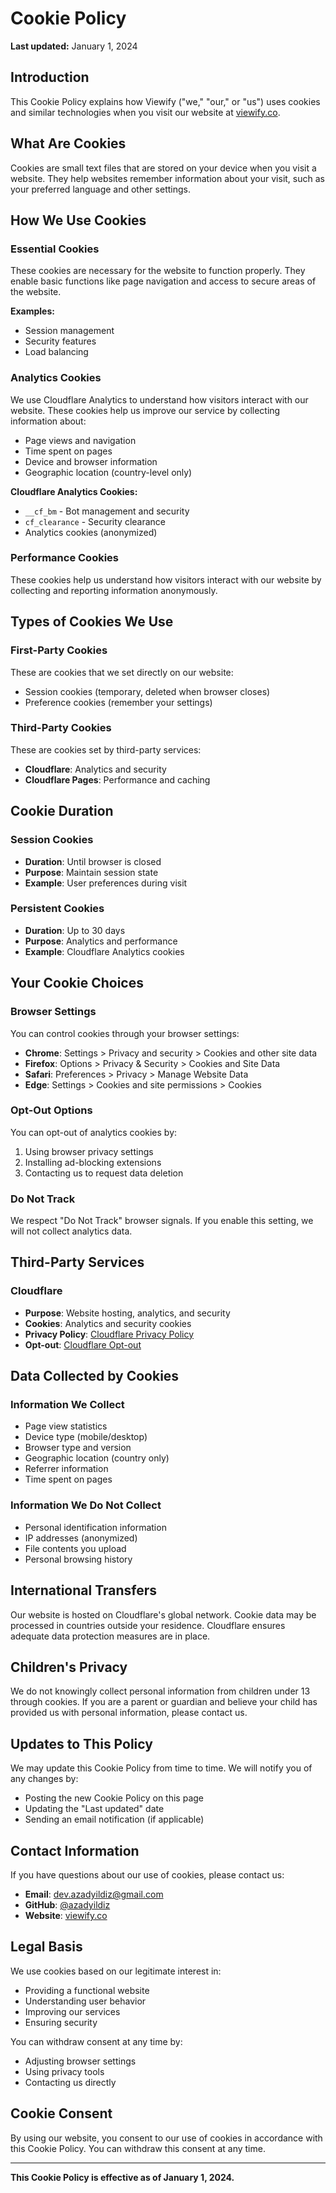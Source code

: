 # Cookie Policy

**Last updated:** January 1, 2024

## Introduction

This Cookie Policy explains how Viewify ("we," "our," or "us") uses cookies and similar technologies when you visit our website at [viewify.co](https://viewify.co).

## What Are Cookies

Cookies are small text files that are stored on your device when you visit a website. They help websites remember information about your visit, such as your preferred language and other settings.

## How We Use Cookies

### Essential Cookies
These cookies are necessary for the website to function properly. They enable basic functions like page navigation and access to secure areas of the website.

**Examples:**
- Session management
- Security features
- Load balancing

### Analytics Cookies
We use Cloudflare Analytics to understand how visitors interact with our website. These cookies help us improve our service by collecting information about:

- Page views and navigation
- Time spent on pages
- Device and browser information
- Geographic location (country-level only)

**Cloudflare Analytics Cookies:**
- `__cf_bm` - Bot management and security
- `cf_clearance` - Security clearance
- Analytics cookies (anonymized)

### Performance Cookies
These cookies help us understand how visitors interact with our website by collecting and reporting information anonymously.

## Types of Cookies We Use

### First-Party Cookies
These are cookies that we set directly on our website:
- Session cookies (temporary, deleted when browser closes)
- Preference cookies (remember your settings)

### Third-Party Cookies
These are cookies set by third-party services:
- **Cloudflare**: Analytics and security
- **Cloudflare Pages**: Performance and caching

## Cookie Duration

### Session Cookies
- **Duration**: Until browser is closed
- **Purpose**: Maintain session state
- **Example**: User preferences during visit

### Persistent Cookies
- **Duration**: Up to 30 days
- **Purpose**: Analytics and performance
- **Example**: Cloudflare Analytics cookies

## Your Cookie Choices

### Browser Settings
You can control cookies through your browser settings:
- **Chrome**: Settings > Privacy and security > Cookies and other site data
- **Firefox**: Options > Privacy & Security > Cookies and Site Data
- **Safari**: Preferences > Privacy > Manage Website Data
- **Edge**: Settings > Cookies and site permissions > Cookies

### Opt-Out Options
You can opt-out of analytics cookies by:
1. Using browser privacy settings
2. Installing ad-blocking extensions
3. Contacting us to request data deletion

### Do Not Track
We respect "Do Not Track" browser signals. If you enable this setting, we will not collect analytics data.

## Third-Party Services

### Cloudflare
- **Purpose**: Website hosting, analytics, and security
- **Cookies**: Analytics and security cookies
- **Privacy Policy**: [Cloudflare Privacy Policy](https://www.cloudflare.com/privacy/)
- **Opt-out**: [Cloudflare Opt-out](https://www.cloudflare.com/privacy/)

## Data Collected by Cookies

### Information We Collect
- Page view statistics
- Device type (mobile/desktop)
- Browser type and version
- Geographic location (country only)
- Referrer information
- Time spent on pages

### Information We Do Not Collect
- Personal identification information
- IP addresses (anonymized)
- File contents you upload
- Personal browsing history

## International Transfers

Our website is hosted on Cloudflare's global network. Cookie data may be processed in countries outside your residence. Cloudflare ensures adequate data protection measures are in place.

## Children's Privacy

We do not knowingly collect personal information from children under 13 through cookies. If you are a parent or guardian and believe your child has provided us with personal information, please contact us.

## Updates to This Policy

We may update this Cookie Policy from time to time. We will notify you of any changes by:
- Posting the new Cookie Policy on this page
- Updating the "Last updated" date
- Sending an email notification (if applicable)

## Contact Information

If you have questions about our use of cookies, please contact us:

- **Email**: [dev.azadyildiz@gmail.com](mailto:dev.azadyildiz@gmail.com)
- **GitHub**: [@azadyildiz](https://github.com/azadyildiz/)
- **Website**: [viewify.co](https://viewify.co)

## Legal Basis

We use cookies based on our legitimate interest in:
- Providing a functional website
- Understanding user behavior
- Improving our services
- Ensuring security

You can withdraw consent at any time by:
- Adjusting browser settings
- Using privacy tools
- Contacting us directly

## Cookie Consent

By using our website, you consent to our use of cookies in accordance with this Cookie Policy. You can withdraw this consent at any time.

---

**This Cookie Policy is effective as of January 1, 2024.** 